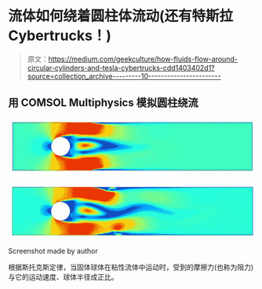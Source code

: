 # 流体如何绕着圆柱体流动(还有特斯拉 Cybertrucks！)

> 原文：<https://medium.com/geekculture/how-fluids-flow-around-circular-cylinders-and-tesla-cybertrucks-cdd1403402d1?source=collection_archive---------10----------------------->

## 用 COMSOL Multiphysics 模拟圆柱绕流

![](img/1fc53f4ef28cd9b4b8342098ef65f395.png)

Screenshot made by author

根据斯托克斯定律，当固体球体在粘性流体中运动时，受到的摩擦力(也称为阻力)与它的运动速度、球体半径成正比。